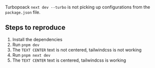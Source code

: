 Turbopoack `next dev --turbo` is not picking up configurations from the `package.json` file.

## Steps to reproduce

1. Install the dependencies
2. Run `pnpm dev`
3. The `TEXT CENTER` text is not centered, tailwindcss is not working
4. Run `pnpm next dev`
5. The `TEXT CENTER` text is centered, tailwindcss is working